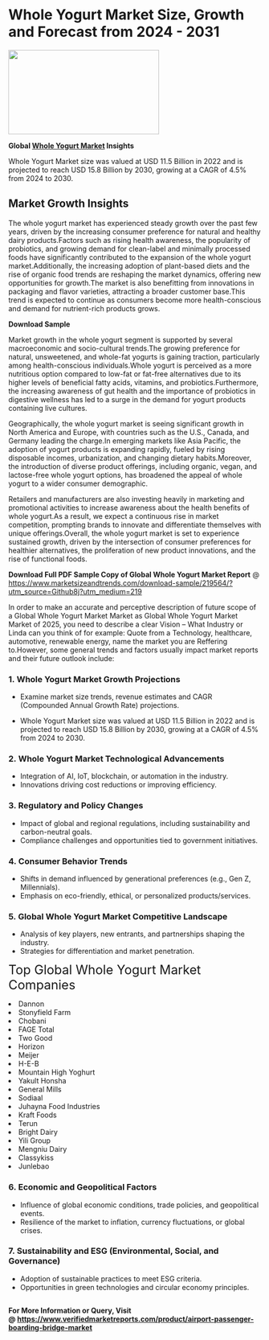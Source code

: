 <H1>Whole Yogurt Market Size, Growth and Forecast from 2024 - 2031</H1><img class="aligncenter size-medium wp-image-584254" src="https://thirdeyenews.in/wp-content/uploads/2024/09/Global-Market-Research-300x168.jpeg" alt="" width="300" height="168" /><p><strong>Global&nbsp;<a href="https://www.marketsizeandtrends.com/download-sample/219564/?utm_source=Github8j?utm_medium=219">Whole Yogurt Market</a> Insights</strong></p><p>Whole Yogurt Market size was valued at USD 11.5 Billion in 2022 and is projected to reach USD 15.8 Billion by 2030, growing at a CAGR of 4.5% from 2024 to 2030.</p><p><h2>Market Growth Insights</h2> <p>The whole yogurt market has experienced steady growth over the past few years, driven by the increasing consumer preference for natural and healthy dairy products.Factors such as rising health awareness, the popularity of probiotics, and growing demand for clean-label and minimally processed foods have significantly contributed to the expansion of the whole yogurt market.Additionally, the increasing adoption of plant-based diets and the rise of organic food trends are reshaping the market dynamics, offering new opportunities for growth.The market is also benefitting from innovations in packaging and flavor varieties, attracting a broader customer base.This trend is expected to continue as consumers become more health-conscious and demand for nutrient-rich products grows.</p> <p><strong>Download Sample</strong></p> <p>Market growth in the whole yogurt segment is supported by several macroeconomic and socio-cultural trends.The growing preference for natural, unsweetened, and whole-fat yogurts is gaining traction, particularly among health-conscious individuals.Whole yogurt is perceived as a more nutritious option compared to low-fat or fat-free alternatives due to its higher levels of beneficial fatty acids, vitamins, and probiotics.Furthermore, the increasing awareness of gut health and the importance of probiotics in digestive wellness has led to a surge in the demand for yogurt products containing live cultures.</p> <p>Geographically, the whole yogurt market is seeing significant growth in North America and Europe, with countries such as the U.S., Canada, and Germany leading the charge.In emerging markets like Asia Pacific, the adoption of yogurt products is expanding rapidly, fueled by rising disposable incomes, urbanization, and changing dietary habits.Moreover, the introduction of diverse product offerings, including organic, vegan, and lactose-free whole yogurt options, has broadened the appeal of whole yogurt to a wider consumer demographic.</p> <p>Retailers and manufacturers are also investing heavily in marketing and promotional activities to increase awareness about the health benefits of whole yogurt.As a result, we expect a continuous rise in market competition, prompting brands to innovate and differentiate themselves with unique offerings.Overall, the whole yogurt market is set to experience sustained growth, driven by the intersection of consumer preferences for healthier alternatives, the proliferation of new product innovations, and the rise of functional foods.</p> <p><span class=""><strong>Download Full PDF Sample Copy of Global Whole Yogurt Market Report</strong> @ <a href="https://www.marketsizeandtrends.com/download-sample/219564/?utm_source=Github8j?utm_medium=219" target="_blank">https://www.marketsizeandtrends.com/download-sample/219564/?utm_source=Github8j?utm_medium=219</a></span></p><p>In order to make an accurate and perceptive description of future scope of a Global&nbsp;Whole Yogurt Market Market as Global&nbsp;Whole Yogurt Market Market of 2025, you need to describe a clear Vision &ndash; What Industry or Linda can you think of for example: Quote from a Technology, healthcare, automotive, renewable energy, name the market you are Reffering to.However, some general trends and factors usually impact market reports and their future outlook include:</p><h3>1.&nbsp;<strong>Whole Yogurt Market Growth Projections</strong></h3><ul><li>Examine market size trends, revenue estimates and CAGR (Compounded Annual Growth Rate) projections.</li><li><p>Whole Yogurt Market size was valued at USD 11.5 Billion in 2022 and is projected to reach USD 15.8 Billion by 2030, growing at a CAGR of 4.5% from 2024 to 2030.</p></li></ul><h3>2.&nbsp;<strong>Whole Yogurt Market Technological Advancements</strong></h3><ul><li>Integration of AI, IoT, blockchain, or automation in the industry.</li><li>Innovations driving cost reductions or improving efficiency.</li></ul><h3>3.&nbsp;<strong>Regulatory and Policy Changes</strong></h3><ul><li>Impact of global and regional regulations, including sustainability and carbon-neutral goals.</li><li>Compliance challenges and opportunities tied to government initiatives.</li></ul><h3>4.&nbsp;<strong>Consumer Behavior Trends</strong></h3><ul><li>Shifts in demand influenced by generational preferences (e.g., Gen Z, Millennials).</li><li>Emphasis on eco-friendly, ethical, or personalized products/services.</li></ul><h3>5.&nbsp;<strong>Global Whole Yogurt Market Competitive Landscape</strong></h3><ul><li>Analysis of key players, new entrants, and partnerships shaping the industry.</li><li>Strategies for differentiation and market penetration.</li></ul><p data-pm-slice="1 1 []"><span style="color: inherit; font-family: inherit; font-size: 25px;">Top Global Whole Yogurt Market Companies</span></p><div class="" data-test-id=""><p><li>Dannon</li><li> Stonyfield Farm</li><li> Chobani</li><li> FAGE Total</li><li> Two Good</li><li> Horizon</li><li> Meijer</li><li> H-E-B</li><li> Mountain High Yoghurt</li><li> Yakult Honsha</li><li> General Mills</li><li> Sodiaal</li><li> Juhayna Food Industries</li><li> Kraft Foods</li><li> Terun</li><li> Bright Dairy</li><li> Yili Group</li><li> Mengniu Dairy</li><li> Classykiss</li><li> Junlebao</li></p></div><h3>6.&nbsp;<strong>Economic and Geopolitical Factors</strong></h3><ul><li>Influence of global economic conditions, trade policies, and geopolitical events.</li><li>Resilience of the market to inflation, currency fluctuations, or global crises.</li></ul><h3>7.&nbsp;<strong>Sustainability and ESG (Environmental, Social, and Governance)</strong></h3><ul><li>Adoption of sustainable practices to meet ESG criteria.</li><li>Opportunities in green technologies and circular economy principles.</li></ul><h2><strong style="font-size: 14px;">For More Information or Query, Visit @&nbsp;</strong><a style="background-color: #ffffff; font-size: 14px;" href="https://www.marketsizeandtrends.com/report/whole-yogurt-market/" target="_blank">https://www.verifiedmarketreports.com/product/airport-passenger-boarding-bridge-market</a></h2>